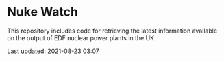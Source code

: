 # Nuke Watch

This repository includes code for retrieving the latest information available on the output of EDF nuclear power plants in the UK.

Last updated: 2021-08-23 03:07